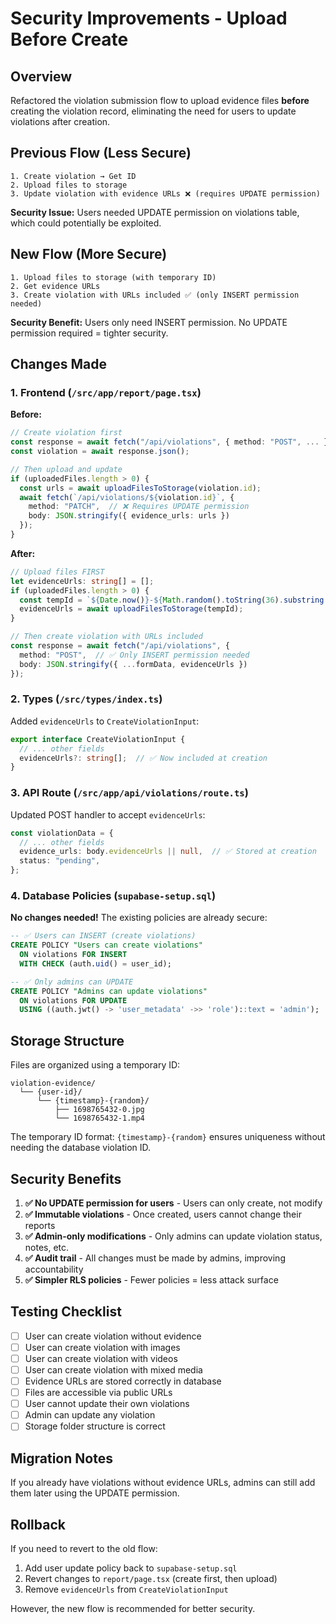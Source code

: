 # Security Improvements - Upload Before Create

## Overview

Refactored the violation submission flow to upload evidence files **before** creating the violation record, eliminating the need for users to update violations after creation.

## Previous Flow (Less Secure)

```
1. Create violation → Get ID
2. Upload files to storage
3. Update violation with evidence URLs ❌ (requires UPDATE permission)
```

**Security Issue:** Users needed UPDATE permission on violations table, which could potentially be exploited.

## New Flow (More Secure)

```
1. Upload files to storage (with temporary ID)
2. Get evidence URLs
3. Create violation with URLs included ✅ (only INSERT permission needed)
```

**Security Benefit:** Users only need INSERT permission. No UPDATE permission required = tighter security.

## Changes Made

### 1. Frontend (`/src/app/report/page.tsx`)

**Before:**
```typescript
// Create violation first
const response = await fetch("/api/violations", { method: "POST", ... });
const violation = await response.json();

// Then upload and update
if (uploadedFiles.length > 0) {
  const urls = await uploadFilesToStorage(violation.id);
  await fetch(`/api/violations/${violation.id}`, { 
    method: "PATCH",  // ❌ Requires UPDATE permission
    body: JSON.stringify({ evidence_urls: urls })
  });
}
```

**After:**
```typescript
// Upload files FIRST
let evidenceUrls: string[] = [];
if (uploadedFiles.length > 0) {
  const tempId = `${Date.now()}-${Math.random().toString(36).substring(7)}`;
  evidenceUrls = await uploadFilesToStorage(tempId);
}

// Then create violation with URLs included
const response = await fetch("/api/violations", {
  method: "POST",  // ✅ Only INSERT permission needed
  body: JSON.stringify({ ...formData, evidenceUrls })
});
```

### 2. Types (`/src/types/index.ts`)

Added `evidenceUrls` to `CreateViolationInput`:

```typescript
export interface CreateViolationInput {
  // ... other fields
  evidenceUrls?: string[];  // ✅ Now included at creation
}
```

### 3. API Route (`/src/app/api/violations/route.ts`)

Updated POST handler to accept `evidenceUrls`:

```typescript
const violationData = {
  // ... other fields
  evidence_urls: body.evidenceUrls || null,  // ✅ Stored at creation
  status: "pending",
};
```

### 4. Database Policies (`supabase-setup.sql`)

**No changes needed!** The existing policies are already secure:

```sql
-- ✅ Users can INSERT (create violations)
CREATE POLICY "Users can create violations"
  ON violations FOR INSERT
  WITH CHECK (auth.uid() = user_id);

-- ✅ Only admins can UPDATE
CREATE POLICY "Admins can update violations"
  ON violations FOR UPDATE
  USING ((auth.jwt() -> 'user_metadata' ->> 'role')::text = 'admin');
```

## Storage Structure

Files are organized using a temporary ID:

```
violation-evidence/
  └── {user-id}/
      └── {timestamp}-{random}/
          ├── 1698765432-0.jpg
          └── 1698765432-1.mp4
```

The temporary ID format: `{timestamp}-{random}` ensures uniqueness without needing the database violation ID.

## Security Benefits

1. **✅ No UPDATE permission for users** - Users can only create, not modify
2. **✅ Immutable violations** - Once created, users cannot change their reports
3. **✅ Admin-only modifications** - Only admins can update violation status, notes, etc.
4. **✅ Audit trail** - All changes must be made by admins, improving accountability
5. **✅ Simpler RLS policies** - Fewer policies = less attack surface

## Testing Checklist

- [ ] User can create violation without evidence
- [ ] User can create violation with images
- [ ] User can create violation with videos
- [ ] User can create violation with mixed media
- [ ] Evidence URLs are stored correctly in database
- [ ] Files are accessible via public URLs
- [ ] User cannot update their own violations
- [ ] Admin can update any violation
- [ ] Storage folder structure is correct

## Migration Notes

If you already have violations without evidence URLs, admins can still add them later using the UPDATE permission.

## Rollback

If you need to revert to the old flow:
1. Add user update policy back to `supabase-setup.sql`
2. Revert changes to `report/page.tsx` (create first, then upload)
3. Remove `evidenceUrls` from `CreateViolationInput`

However, the new flow is recommended for better security.
